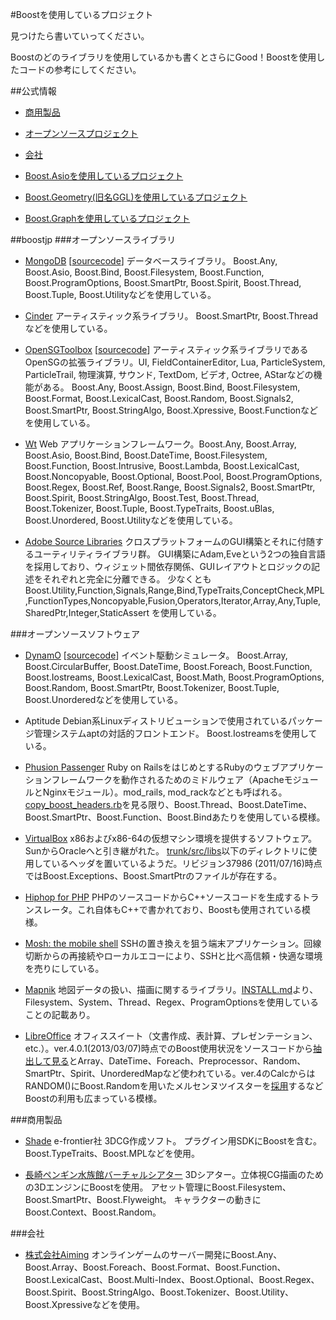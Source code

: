 #Boostを使用しているプロジェクト

見つけたら書いていってください。

Boostのどのライブラリを使用しているかも書くとさらにGood！Boostを使用したコードの参考にしてください。


##公式情報
- [商用製品](http://www.boost.org/users/uses_shrink.html)
- [オープンソースプロジェクト](http://www.boost.org/users/uses_open.html)
- [会社](http://www.boost.org/users/uses_inhouse.html)

- [Boost.Asioを使用しているプロジェクト](http://think-async.com/Asio/WhoIsUsingAsio)
- [Boost.Geometry(旧名GGL)を使用しているプロジェクト](http://trac.osgeo.org/ggl/wiki/WhoUsesGGL)
- [Boost.Graphを使用しているプロジェクト](http://www.boost.org/libs/graph/doc/users.html)


##boostjp
###オープンソースライブラリ
- [MongoDB](http://www.mongodb.org/) [[sourcecode](https://github.com/mongodb/mongo)]
データベースライブラリ。
Boost.Any, Boost.Asio, Boost.Bind, Boost.Filesystem, Boost.Function, Boost.ProgramOptions, Boost.SmartPtr, Boost.Spirit, Boost.Thread, Boost.Tuple, Boost.Utilityなどを使用している。

- [Cinder](http://libcinder.org/)
アーティスティック系ライブラリ。
Boost.SmartPtr, Boost.Threadなどを使用している。

- [OpenSGToolbox](http://www.vrac.iastate.edu/%7Edkabala/OpenSGToolbox/) [[sourcecode](https://github.com/djkabala/OpenSGToolbox)]
アーティスティック系ライブラリであるOpenSGの拡張ライブラリ。UI, FieldContainerEditor, Lua, ParticleSystem, ParticleTrail, 物理演算, サウンド, TextDom, ビデオ, Octree, AStarなどの機能がある。
Boost.Any, Boost.Assign, Boost.Bind, Boost.Filesystem, Boost.Format, Boost.LexicalCast, Boost.Random, Boost.Signals2, Boost.SmartPtr, Boost.StringAlgo, Boost.Xpressive, Boost.Functionなどを使用している。


- [Wt](http://www.webtoolkit.eu/wt/)
Web アプリケーションフレームワーク。Boost.Any, Boost.Array, Boost.Asio, Boost.Bind, Boost.DateTime, Boost.Filesystem, Boost.Function, Boost.Intrusive, Boost.Lambda, Boost.LexicalCast, Boost.Noncopyable, Boost.Optional, Boost.Pool, Boost.ProgramOptions, Boost.Regex, Boost.Ref, Boost.Range, Boost.Signals2, Boost.SmartPtr, Boost.Spirit, Boost.StringAlgo, Boost.Test, Boost.Thread, Boost.Tokenizer, Boost.Tuple, Boost.TypeTraits, Boost.uBlas, Boost.Unordered, Boost.Utilityなどを使用している。


- [Adobe Source Libraries](http://stlab.adobe.com/group__asl__home.html)
クロスプラットフォームのGUI構築とそれに付随するユーティリティライブラリ群。
GUI構築にAdam,Eveという2つの独自言語を採用しており、ウィジェット間依存関係、GUIレイアウトとロジックの記述をそれぞれと完全に分離できる。
少なくとも Boost.Utility,Function,Signals,Range,Bind,TypeTraits,ConceptCheck,MPL,FunctionTypes,Noncopyable,Fusion,Operators,Iterator,Array,Any,Tuple,SharedPtr,Integer,StaticAssert を使用している。


###オープンソースソフトウェア

- [DynamO](http://www.marcusbannerman.co.uk/dynamo) [[sourcecode](https://github.com/toastedcrumpets/DynamO)]
イベント駆動シミュレータ。
Boost.Array, Boost.CircularBuffer, Boost.DateTime, Boost.Foreach, Boost.Function, Boost.Iostreams, Boost.LexicalCast, Boost.Math, Boost.ProgramOptions, Boost.Random, Boost.SmartPtr, Boost.Tokenizer, Boost.Tuple, Boost.Unorderedなどを使用している。


- Aptitude
Debian系Linuxディストリビューションで使用されているパッケージ管理システムaptの対話的フロントエンド。
Boost.Iostreamsを使用している。

- [Phusion Passenger](http://www.modrails.com/)
Ruby on RailsをはじめとするRubyのウェブアプリケーションフレームワークを動作されるためのミドルウェア（ApacheモジュールとNginxモジュール）。mod_rails, mod_rackなどとも呼ばれる。
[copy_boost_headers.rb](https://github.com/FooBarWidget/passenger/blob/master/dev/copy_boost_headers.rb)を見る限り、Boost.Thread、Boost.DateTime、Boost.SmartPtr、Boost.Function、Boost.Bindあたりを使用している模様。


- [VirtualBox](http://www.virtualbox.org/)
x86およびx86-64の仮想マシン環境を提供するソフトウェア。SunからOracleへと引き継がれた。
[trunk/src/libs](http://www.virtualbox.org/browser/trunk/src/libs)以下のディレクトリに使用しているヘッダを置いているようだ。リビジョン37986 (2011/07/16)時点ではBoost.Exceptions、Boost.SmartPtrのファイルが存在する。


- [Hiphop for PHP](https://github.com/facebook/hiphop-php)
PHPのソースコードからC++ソースコードを生成するトランスレータ。これ自体もC++で書かれており、Boostも使用されている模様。


- [Mosh: the mobile shell](http://mosh.mit.edu/)
SSHの置き換えを狙う端末アプリケーション。回線切断からの再接続やローカルエコーにより、SSHと比べ高信頼・快適な環境を売りにしている。


- [Mapnik](http://mapnik.org/)
地図データの扱い、描画に関するライブラリ。[INSTALL.md](https://github.com/mapnik/mapnik/blob/master/INSTALL.md)より、Filesystem、System、Thread、Regex、ProgramOptionsを使用していることの記載あり。


- [LibreOffice](http://ja.libreoffice.org/)
オフィススイート（文書作成、表計算、プレゼンテーション、etc.）。ver.4.0.1(2013/03/07)時点でのBoost使用状況をソースコードから[抽出して見る](https://gist.github.com/usagi/5108142)とArray、DateTime、Foreach、Preprocessor、Random、SmartPtr、Spirit、UnorderedMapなど使われている。ver.4のCalcからはRANDOM()にBoost.Randomを用いたメルセンヌツイスターを[採用](https://bugs.freedesktop.org/show_bug.cgi?id=33365)するなどBoostの利用も広まっている模様。


###商用製品
- [Shade](http://shade.e-frontier.co.jp/)
e-frontier社 3DCG作成ソフト。
プラグイン用SDKにBoostを含む。
Boost.TypeTraits、Boost.MPLなどを使用。

- [長崎ペンギン水族館バーチャルシアター](http://blog.penguin-aqua.jp/archives/2145)
3Dシアター。立体視CG描画のための3DエンジンにBoostを使用。
アセット管理にBoost.Filesystem、Boost.SmartPtr、Boost.Flyweight。
キャラクターの動きにBoost.Context、Boost.Random。




###会社
- [株式会社Aiming](http://aiming-inc.com/)
オンラインゲームのサーバー開発にBoost.Any、Boost.Array、Boost.Foreach、Boost.Format、Boost.Function、Boost.LexicalCast、Boost.Multi-Index、Boost.Optional、Boost.Regex、Boost.Spirit、Boost.StringAlgo、Boost.Tokenizer、Boost.Utility、Boost.Xpressiveなどを使用。



